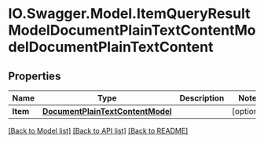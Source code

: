 # IO.Swagger.Model.ItemQueryResultModelDocumentPlainTextContentModelDocumentPlainTextContent
## Properties

Name | Type | Description | Notes
------------ | ------------- | ------------- | -------------
**Item** | [**DocumentPlainTextContentModel**](DocumentPlainTextContentModel.md) |  | [optional] 

[[Back to Model list]](../README.md#documentation-for-models) [[Back to API list]](../README.md#documentation-for-api-endpoints) [[Back to README]](../README.md)

